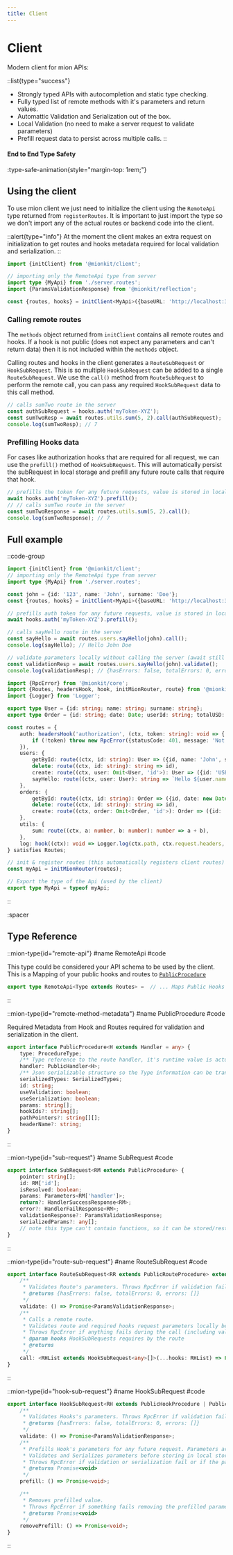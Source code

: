 ```yaml
---
title: Client
---
```


# Client

Modern client for mion APIs:

::list{type="success"}
* Strongly typed APIs with autocompletion and static type checking.
* Fully typed list of remote methods with it's parameters and return values.
* Automattic Validation and Serialization out of the box.
* Local Validation (no need to make a server request to validate parameters)
* Prefill request data to persist across multiple calls.
::

#### End to End Type Safety

:type-safe-animation{style="margin-top: 1rem;"}


## Using the client

To use mion client we just need to initialize the client using the `RemoteApi` type returned from `registerRoutes`.
It is important to just import the type so we don't import any of the actual routes or backend code into the client.

::alert{type="info"}
 At the moment the client makes an extra request on initialization to get routes and hooks metadata required for local validation and serialization.
::

<!-- embedme ../../../packages/client/examples/client-usage.ts#L1-L7 -->
```ts
import {initClient} from '@mionkit/client';

// importing only the RemoteApi type from server
import type {MyApi} from './server.routes';
import {ParamsValidationResponse} from '@mionkit/reflection';

const {routes, hooks} = initClient<MyApi>({baseURL: 'http://localhost:3000'});
```


### Calling remote routes

The `methods` object returned from `initClient` contains all remote routes and hooks.
If a hook is not public (does not expect any parameters and can't return data) then it is not included within the `methods` object. 

Calling routes and hooks in the client generates a `RouteSubRequest` or `HookSubRequest`. This is so multiple `HookSubRequest` can be added to a single `RouteSubRequest`.
We use the `call()` method from `RouteSubRequest` to perform the remote call, you can pass any required `HookSubRequest` data to this call method.

<!-- embedme ../../../packages/client/examples/client-usage.ts#L9-L12 -->
```ts
// calls sumTwo route in the server
const authSubRequest = hooks.auth('myToken-XYZ');
const sumTwoResp = await routes.utils.sum(5, 2).call(authSubRequest);
console.log(sumTwoResp); // 7
```

### Prefilling Hooks data

For cases like authorization hooks that are required for all request, we can use the `prefill()` method of `HookSubRequest`. This will automatically persist the subRequest in local storage and prefill any future route calls that require that hook.

<!-- embedme ../../../packages/client/examples/client-usage.ts#L14-L18 -->
```ts
// prefills the token for any future requests, value is stored in localStorage
await hooks.auth('myToken-XYZ').prefill();
// // calls sumTwo route in the server
const sumTwoResponse = await routes.utils.sum(5, 2).call();
console.log(sumTwoResponse); // 7
```


## Full example

::code-group
<!-- embedme ../../../packages/client/examples/client.ts -->
```ts [Client]
import {initClient} from '@mionkit/client';
// importing only the RemoteApi type from server
import type {MyApi} from './server.routes';

const john = {id: '123', name: 'John', surname: 'Doe'};
const {routes, hooks} = initClient<MyApi>({baseURL: 'http://localhost:3000'});

// prefills auth token for any future requests, value is stored in localStorage by default
await hooks.auth('myToken-XYZ').prefill();

// calls sayHello route in the server
const sayHello = await routes.users.sayHello(john).call();
console.log(sayHello); // Hello John Doe

// validate parameters locally without calling the server (await still required as validate is async)
const validationResp = await routes.users.sayHello(john).validate();
console.log(validationResp); // {hasErrors: false, totalErrors: 0, errors: []}

```
<!-- embedme ../../../packages/client/examples/server.routes.ts -->
```ts [server.routes.ts]
import {RpcError} from '@mionkit/core';
import {Routes, headersHook, hook, initMionRouter, route} from '@mionkit/router';
import {Logger} from 'Logger';

export type User = {id: string; name: string; surname: string};
export type Order = {id: string; date: Date; userId: string; totalUSD: number};

const routes = {
    auth: headersHook('authorization', (ctx, token: string): void => {
        if (!token) throw new RpcError({statusCode: 401, message: 'Not Authorized', name: ' Not Authorized'});
    }),
    users: {
        getById: route((ctx, id: string): User => ({id, name: 'John', surname: 'Smith'}))),
        delete: route((ctx, id: string): string => id),
        create: route((ctx, user: Omit<User, 'id'>): User => ({id: 'USER-123', ...user})),
        sayHello: route((ctx, user: User): string => `Hello ${user.name} ${user.surname}`),
    },
    orders: {
        getById: route((ctx, id: string): Order => ({id, date: new Date(), userId: 'USER-123', totalUSD: 120})),
        delete: route((ctx, id: string): string => id),
        create: route((ctx, order: Omit<Order, 'id'>): Order => ({id: 'ORDER-123', ...order})),
    },
    utils: {
        sum: route((ctx, a: number, b: number): number => a + b),
    },
    log: hook((ctx): void => Logger.log(ctx.path, ctx.request.headers, ctx.request.body), {runOnError: true}),
} satisfies Routes;

// init & register routes (this automatically registers client routes)
const myApi = initMionRouter(routes);

// Export the type of the Api (used by the client)
export type MyApi = typeof myApi;

```
::

:spacer

## Type Reference

::mion-type{id="remote-api"}
#name
RemoteApi<myRoutes>
#code

This type could be considered your API schema to be used by the client. This is a Mapping of your public hooks and routes to [`PublicProcedure`](#remote-method-metadata)

```ts
export type RemoteApi<Type extends Routes> =  // ... Maps Public Hooks and Routes to PublicProcedure
```
::

::mion-type{id="remote-method-metadata"}
#name
PublicProcedure<myRoutes>
#code

Required Metadata from Hook and Routes required for validation and serialization in the client.

<!-- embedme ../../../packages/router/src/types/publicProcedures.ts#L64-L77 -->
```ts
export interface PublicProcedure<H extends Handler = any> {
    type: ProcedureType;
    /** Type reference to the route handler, it's runtime value is actually null, just used statically by typescript. */
    handler: PublicHandler<H>;
    /** Json serializable structure so the Type information can be transmitted over the wire */
    serializedTypes: SerializedTypes;
    id: string;
    useValidation: boolean;
    useSerialization: boolean;
    params: string[];
    hookIds?: string[];
    pathPointers?: string[][];
    headerName?: string;
}
```
::


::mion-type{id="sub-request"}
#name
SubRequest<myRoutes>
#code

<!-- embedme ../../../packages/client/src/types.ts#L66-L76 -->
```ts
export interface SubRequest<RM extends PublicProcedure> {
    pointer: string[];
    id: RM['id'];
    isResolved: boolean;
    params: Parameters<RM['handler']>;
    return?: HandlerSuccessResponse<RM>;
    error?: HandlerFailResponse<RM>;
    validationResponse?: ParamsValidationResponse;
    serializedParams?: any[];
    // note this type can't contain functions, so it can be stored/restored from localStorage
}
```
::


::mion-type{id="route-sub-request"}
#name
RouteSubRequest<myRoutes>
#code

<!-- embedme ../../../packages/client/src/types.ts#L81-L95 -->
```ts
export interface RouteSubRequest<RR extends PublicRouteProcedure> extends SubRequest<RR> {
    /**
     * Validates Route's parameters. Throws RpcError if validation fails.
     * @returns {hasErrors: false, totalErrors: 0, errors: []}
     */
    validate: () => Promise<ParamsValidationResponse>;
    /**
     * Calls a remote route.
     * Validates route and required hooks request parameters locally before calling the remote route.
     * Throws RpcError if anything fails during the call (including validation or serialization) or if the remote route returns an error.
     * @param hooks HookSubRequests requires by the route
     * @returns
     */
    call: <RHList extends HookSubRequest<any>[]>(...hooks: RHList) => Promise<HandlerSuccessResponse<RR>>;
}
```
::


::mion-type{id="hook-sub-request"}
#name
HookSubRequest<myRoutes>
#code

<!-- embedme ../../../packages/client/src/types.ts#L100-L120 -->
```ts
export interface HookSubRequest<RH extends PublicHookProcedure | PublicHeaderProcedure> extends SubRequest<RH> {
    /**
     * Validates Hooks's parameters. Throws RpcError if validation fails.
     * @returns {hasErrors: false, totalErrors: 0, errors: []}
     */
    validate: () => Promise<ParamsValidationResponse>;
    /**
     * Prefills Hook's parameters for any future request. Parameters are also persisted in local storage for future requests.
     * Validates and Serializes parameters before storing in local storage.
     * Throws RpcError if validation or serialization fail or if the parameters can't be persisted.
     * @returns Promise<void>
     */
    prefill: () => Promise<void>;

    /**
     * Removes prefilled value.
     * Throws RpcError if something fails removing the prefilled parameters
     * @returns Promise<void>
     */
    removePrefill: () => Promise<void>;
}
```
::